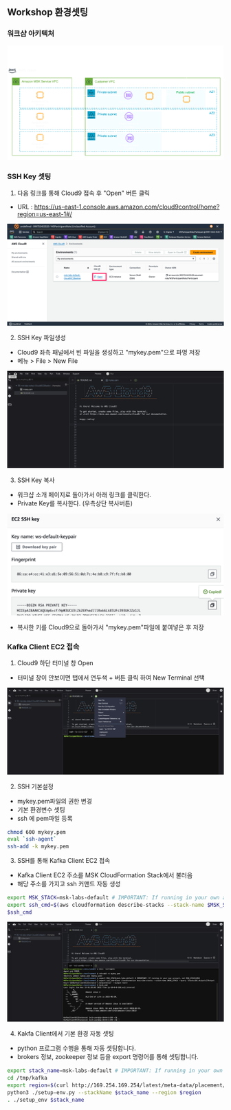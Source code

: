 ## Workshop 환경셋팅
### 워크샵 아키텍처

![워크샵_아키텍처](../images/00_Architecture.png)

### SSH Key 셋팅
1. 다음 링크를 통해 Cloud9 접속 후 "Open" 버튼 클릭
- URL : https://us-east-1.console.aws.amazon.com/cloud9control/home?region=us-east-1#/

![Cloud9_Open](../images/00_Cloud9_Open.png)

2. SSH Key 파일생성
- Cloud9 좌측 패널에서 빈 파일을 생성하고 "mykey.pem"으로 파명 저장
- 메뉴 > File > New File

![Cloud9_Pem](../images/00_Cloud9_Pem.png)

3. SSH Key 복사
- 워크샵 소개 페이지로 돌아가서 아래 링크를 클릭한다.
- Private Key를 복사한다. (우측상단 복사버튼)

![PK_Copy](../images/00_PK_Copy.png)

- 복사한 키를 Cloud9으로 돌아가서 "mykey.pem"파일에 붙여넣은 후 저장

### Kafka Client EC2 접속
1. Cloud9 하단 터미널 창 Open 
- 터미널 창이 안보이면 탭에서 연두색 + 버튼 클릭 하여 New Terminal 선택

![NewTerminal](../images/00_NewTerminal.png)

2. SSH 기본설정
- mykey.pem파일의 권한 변경
- 기본 환경변수 셋팅
- ssh 에 pem파일 등록

```bash
chmod 600 mykey.pem
eval `ssh-agent`
ssh-add -k mykey.pem

```

3. SSH를 통해 Kafka Client EC2 접속
- Kafka Client EC2 주소를 MSK CloudFormation Stack에서 불러옴
- 해당 주소를 가지고 ssh 커맨드 자동 생성

```bash
export MSK_STACK=msk-labs-default # IMPORTANT: If running in your own account, set MSK_STACK=MSK
export ssh_cmd=$(aws cloudformation describe-stacks --stack-name $MSK_STACK --query 'Stacks[0].Outputs[?OutputKey==`SSHKafkaClientEC2Instance`].OutputValue' --output text)
$ssh_cmd

```

![KafkaClient](../images/00_KafkaClient.png)

4. Kakfa Client에서 기본 환경 자동 셋팅
- python 프로그램 수행을 통해 자동 셋팅합니다.
- brokers 정보, zookeeper 정보 등을 export 명령어를 통해 셋팅합니다.

```bash
export stack_name=msk-labs-default # IMPORTANT: If running in your own account, set MSK_STACK=MSK
cd /tmp/kafka
export region=$(curl http://169.254.169.254/latest/meta-data/placement/region)
python3 ./setup-env.py --stackName $stack_name --region $region
. ./setup_env $stack_name
```



